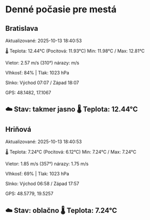﻿# Denné počasie pre mestá

## Bratislava
Aktualizované: 2025-10-13 18:40:53

🌡️ Teplota: 12.44°C 
(Pocitová: 11.93°C)
Min: 11.98°C / Max: 12.81°C

Vietor: 2.57 m/s    (310°) 
nárazy:  m/s

Vlhkosť: 84% | Tlak: 1023 hPa

Slnko: Východ 07:07 / Západ 18:07

GPS: 48.1482, 17.1067

☁️ Stav: takmer jasno        🌡️ Teplota: 12.44°C
---

## Hriňová
Aktualizované: 2025-10-13 18:40:53

🌡️ Teplota: 7.24°C 
(Pocitová: 6.12°C)
Min: 7.24°C / Max: 7.24°C

Vietor: 1.85 m/s (357°)
nárazy: 1.75 m/s

Vlhkosť: 69% | Tlak: 1023 hPa

Slnko: Východ 06:58 / Západ 17:57

GPS: 48.5779, 19.5257

☁️ Stav: oblačno        🌡️ Teplota: 7.24°C
---
